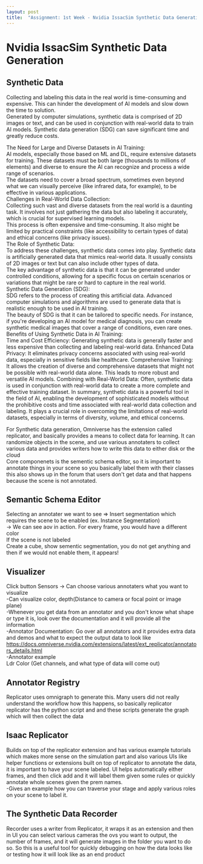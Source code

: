 ```yaml
---
layout: post
title:  "Assignment: 1st Week - Nvidia IssacSim Synthetic Data Generation"
---
```


# Nvidia IssacSim Synthetic Data Generation
## Synthetic Data
Collecting and labeling this data in the real world is time-consuming and expensive. This can hinder the development of AI models and slow down the time to solution. <br/>
Generated by computer simulations, synthetic data is comprised of 2D images or text, and can be used in conjunction with real-world data to train AI models. Synthetic data generation (SDG) can save significant time and greatly reduce costs. <br/>





The Need for Large and Diverse Datasets in AI Training: <br/>
AI models, especially those based on ML and DL, require extensive datasets for training. These datasets must be both large (thousands to millions of elements) and diverse to ensure the AI can recognize and process a wide range of scenarios. <br/>
The datasets need to cover a broad spectrum, sometimes even beyond what we can visually perceive (like infrared data, for example), to be effective in various applications.  <br/>
Challenges in Real-World Data Collection:  <br/>
Collecting such vast and diverse datasets from the real world is a daunting task. It involves not just gathering the data but also labeling it accurately, which is crucial for supervised learning models.  <br/>
This process is often expensive and time-consuming. It also might be limited by practical constraints (like accessibility to certain types of data) and ethical concerns (like privacy issues).  <br/>
The Role of Synthetic Data:  <br/>
To address these challenges, synthetic data comes into play. Synthetic data is artificially generated data that mimics real-world data.
It usually consists of 2D images or text but can also include other types of data. <br/>
The key advantage of synthetic data is that it can be generated under controlled conditions, allowing for a specific focus on certain scenarios or variations that might be rare or hard to capture in the real world.  <br/>
Synthetic Data Generation (SDG):  <br/>
SDG refers to the process of creating this artificial data. Advanced computer simulations and algorithms are used to generate data that is realistic enough to be used in AI training.  <br/>
The beauty of SDG is that it can be tailored to specific needs. For instance, if you're developing an AI model for medical diagnosis, you can create synthetic medical images that cover a range of conditions, even rare ones.  <br/>
Benefits of Using Synthetic Data in AI Training:  <br/>
Time and Cost Efficiency: Generating synthetic data is generally faster and less expensive than collecting and labeling real-world data.
Enhanced Data Privacy: It eliminates privacy concerns associated with using real-world data, especially in sensitive fields like healthcare.
Comprehensive Training: It allows the creation of diverse and comprehensive datasets that might not be possible with real-world data alone. This leads to more robust and versatile AI models.
Combining with Real-World Data: Often, synthetic data is used in conjunction with real-world data to create a more complete and effective training dataset.
In summary, synthetic data is a powerful tool in the field of AI, enabling the development of sophisticated models without the prohibitive costs and time associated with real-world data collection and labeling. It plays a crucial role in overcoming the limitations of real-world datasets, especially in terms of diversity, volume, and ethical concerns.

















For Synthetic data generation, Omniverse has the extension called replicator, and basically provides a means to collect data for learning. It can randomize objects in the scene, and use various annotaters to collect various data and provides writers how to write this data to either disk or the cloud <br/>
Core componenets is the sementic schema editor, so it is important to annotate things in your scene so you basically label them with their classes this also shows up in the forum that users don't get data and that happens because the scene is not annotated. <br/>
## Semantic Schema Editor 
Selecting an annotater we want to see => Insert segmentation which requires the scene to be enabled (ex. Instance Segmentation) <br/>
-> We can see aov in action. For every frame, you would have a different color <br/>
If the scene is not labeled <br/>
Create a cube, show sementic segmentation, you do not get anything and then if we would not enable them, it appears! <br/>

## Visualizer
Click button Sensors -> Can choose various annotaters what you want to visualize <br/>
-Can visualize color, depth(Distance to camera or focal point or image plane) <br/>
-Whenever you get data from an annotator and you don't know what shape or type it is, look over the documentation and it will provide all the information <br/>
-Annotator Documentation: Go over all annotators and it provides extra data and demos and what to expect the output data to look like <br/>
https://docs.omniverse.nvidia.com/extensions/latest/ext_replicator/annotators_details.html <br/>
-Annotator example <br/>
Ldr Color (Get channels, and what type of data will come out) <br/>

## Annotator Registry
Replicator uses omnigraph to generate this. Many users did not really understand the workflow how this happens, so basically replicator replicator has the python script and and these scripts generate the graph which will then collect the data  

## Isaac Replicator 
Builds on top of the replicator extension and has various example tutorials which makes more sense on the simulation part and also various UIs like helper functions or extensions built on top of replicator to annotate the data, it is important to have your scene labeled. UI helps automatically either frames, and then click add and it will label them given some rules or quickly annotate whole scenes given the prem names. <br/>
-Gives an example how you can traverse your stage and apply various roles on your scene to label it. <br/>

## The Synthetic Data Recorder 
Recorder uses a writer from Replicator, it wraps it as an extension and then in UI you can select various cameras the ovs you want to output, the number of frames, and it will generate images in the folder you want to do so. So this is a useful tool for quickly debugging on how the data looks like or testing how it will look like as an end product <br/>

